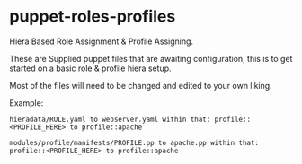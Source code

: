 # puppet-roles-profiles
Hiera Based Role Assignment &amp; Profile Assigning.

These are Supplied puppet files that are awaiting configuration, this is to get started on a basic role & profile hiera setup.

Most of the files will need to be changed and edited to your own liking.

Example:

`hieradata/ROLE.yaml
to webserver.yaml within that:
profile::<PROFILE_HERE> to profile::apache`

`modules/profile/manifests/PROFILE.pp
to apache.pp within that:
profile::<PROFILE_HERE> to profile::apache`